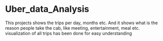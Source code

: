 # Uber_data_Analysis
This projects shows the trips per day, months etc. And it shows what is the reason people take the cab, like meeting, entertainment, meal etc. visualization of all trips has been done for easy understanding
